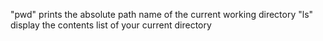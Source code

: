 "pwd" prints the absolute path name of the current working directory
"ls" display the contents list of your current directory
